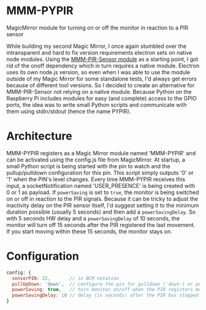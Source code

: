 # MMM-PYPIR
MagicMirror module for turning on or off the monitor in reaction to a PIR sensor

While building my second Magic Mirror, I once again stumbled over the intransparent and hard to fix version requirements electron sets on native node modules.
Using the [MMM-PIR-Sensor module](https://github.com/paviro/MMM-PIR-Sensor) as a starting point, I got rid of the onoff dependency which in turn requires a native module.
Electron uses its own node.js version, so even when I was able to use the module outside of my Magic Mirror for some standalone tests, I'd always get errors because of different tool versions.
So I decided to create an alternative for MMM-PIR-Sensor not relying on a native module.
Because Python on the Raspberry Pi includes modules for easy (and complete) access to the GPIO ports, the idea was to write small Python scripts and communicate with them using stdin/stdout (hence the name PYPIR).

# Architecture
MMM-PYPIR registers as a Magic Mirror module named 'MMM-PYPIR' and can be activated using the config.js file from MagicMirror.
At startup, a small Python script is being started with the pin to watch and the pullup/pulldown configuration for this pin.
This script simply outputs '0' or '1' when the PIN's level changes.
Every time MMM-PYPIR receives this input, a socketNotification named 'USER_PRESENCE' is being created with 0 or 1 as payload.
If `powerSaving` is set to `true`, the monitor is being switched on or off in reaction to the PIR signals.
Because it can be tricky to adjust the inactivity delay on the PIR sensor itself, I'd suggest setting it to the minimum duration possible (usually 5 seconds) and then add a `powerSavingDelay`. So with 5 seconds HW delay and a `powerSavingDelay` of 10 seconds, the monitor will turn off 15 seconds after the PIR registered the last movement. If you start moving within these 15 seconds, the monitor stays on.

# Configuration
```javascript
config: {
  sensorPIN: 22,       // in BCM notation
  pullUpDown: 'down',  // configure the pin for pulldown ('down') or pullup ('up')
  powerSaving: true,   // turn monitor on/off when the PIR registers movement
  powerSavingDelay: 10 // delay (in seconds) after the PIR has stopped registering movement to turn off the monitor
}
```
